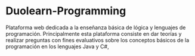 # Duolearn-Programming
Plataforma web dedicada a la enseñanza básica de lógica y lenguajes de programación.
Principalmente esta plataforma consiste en dar teorías y realizar preguntas con fines evaluativos sobre los conceptos básicos de la programación en los lenguajes Java y C#,  
